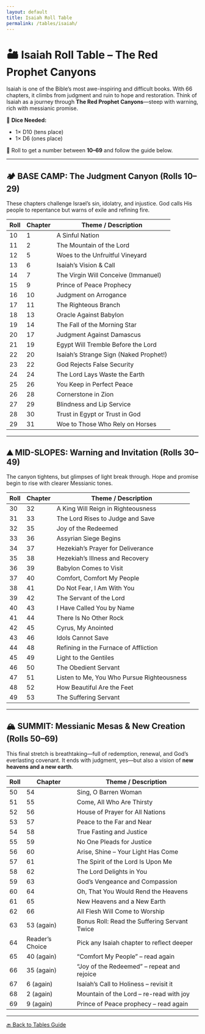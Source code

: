 ```yaml
---
layout: default
title: Isaiah Roll Table
permalink: /tables/isaiah/
---
```


# 🏜️ Isaiah Roll Table – The Red Prophet Canyons

Isaiah is one of the Bible’s most awe-inspiring and difficult books. With 66 chapters, it climbs from judgment and ruin to hope and restoration. Think of Isaiah as a journey through **The Red Prophet Canyons**—steep with warning, rich with messianic promise.

🎲 **Dice Needed:**
- 1× D10 (tens place)
- 1× D6 (ones place)

📏 Roll to get a number between **10–69** and follow the guide below.

---

## 🏕️ BASE CAMP: The Judgment Canyon (Rolls 10–29)
These chapters challenge Israel’s sin, idolatry, and injustice. God calls His people to repentance but warns of exile and refining fire.

| Roll | Chapter | Theme / Description                          |
|------|---------|----------------------------------------------|
| 10   | 1       | A Sinful Nation                              |
| 11   | 2       | The Mountain of the Lord                     |
| 12   | 5       | Woes to the Unfruitful Vineyard              |
| 13   | 6       | Isaiah’s Vision & Call                       |
| 14   | 7       | The Virgin Will Conceive (Immanuel)          |
| 15   | 9       | Prince of Peace Prophecy                     |
| 16   | 10      | Judgment on Arrogance                        |
| 17   | 11      | The Righteous Branch                         |
| 18   | 13      | Oracle Against Babylon                       |
| 19   | 14      | The Fall of the Morning Star                |
| 20   | 17      | Judgment Against Damascus                    |
| 21   | 19      | Egypt Will Tremble Before the Lord          |
| 22   | 20      | Isaiah’s Strange Sign (Naked Prophet!)       |
| 23   | 22      | God Rejects False Security                   |
| 24   | 24      | The Lord Lays Waste the Earth               |
| 25   | 26      | You Keep in Perfect Peace                    |
| 26   | 28      | Cornerstone in Zion                          |
| 27   | 29      | Blindness and Lip Service                    |
| 28   | 30      | Trust in Egypt or Trust in God              |
| 29   | 31      | Woe to Those Who Rely on Horses             |

---

## ⛰️ MID-SLOPES: Warning and Invitation (Rolls 30–49)
The canyon tightens, but glimpses of light break through. Hope and promise begin to rise with clearer Messianic tones.

| Roll | Chapter | Theme / Description                          |
|------|---------|----------------------------------------------|
| 30   | 32      | A King Will Reign in Righteousness           |
| 31   | 33      | The Lord Rises to Judge and Save             |
| 32   | 35      | Joy of the Redeemed                          |
| 33   | 36      | Assyrian Siege Begins                        |
| 34   | 37      | Hezekiah’s Prayer for Deliverance            |
| 35   | 38      | Hezekiah’s Illness and Recovery              |
| 36   | 39      | Babylon Comes to Visit                       |
| 37   | 40      | Comfort, Comfort My People                   |
| 38   | 41      | Do Not Fear, I Am With You                   |
| 39   | 42      | The Servant of the Lord                      |
| 40   | 43      | I Have Called You by Name                    |
| 41   | 44      | There Is No Other Rock                       |
| 42   | 45      | Cyrus, My Anointed                          |
| 43   | 46      | Idols Cannot Save                            |
| 44   | 48      | Refining in the Furnace of Affliction       |
| 45   | 49      | Light to the Gentiles                        |
| 46   | 50      | The Obedient Servant                         |
| 47   | 51      | Listen to Me, You Who Pursue Righteousness  |
| 48   | 52      | How Beautiful Are the Feet                   |
| 49   | 53      | The Suffering Servant                        |

---

## 🏔️ SUMMIT: Messianic Mesas & New Creation (Rolls 50–69)
This final stretch is breathtaking—full of redemption, renewal, and God’s everlasting covenant. It ends with judgment, yes—but also a vision of **new heavens and a new earth**.

| Roll | Chapter | Theme / Description                          |
|------|---------|----------------------------------------------|
| 50   | 54      | Sing, O Barren Woman                         |
| 51   | 55      | Come, All Who Are Thirsty                   |
| 52   | 56      | House of Prayer for All Nations             |
| 53   | 57      | Peace to the Far and Near                   |
| 54   | 58      | True Fasting and Justice                    |
| 55   | 59      | No One Pleads for Justice                   |
| 56   | 60      | Arise, Shine – Your Light Has Come          |
| 57   | 61      | The Spirit of the Lord Is Upon Me           |
| 58   | 62      | The Lord Delights in You                    |
| 59   | 63      | God’s Vengeance and Compassion              |
| 60   | 64      | Oh, That You Would Rend the Heavens         |
| 61   | 65      | New Heavens and a New Earth                 |
| 62   | 66      | All Flesh Will Come to Worship              |
| 63   | 53 (again) | Bonus Roll: Read the Suffering Servant Twice   |
| 64   | Reader’s Choice | Pick any Isaiah chapter to reflect deeper   |
| 65   | 40 (again) | “Comfort My People” – read again            |
| 66   | 35 (again) | “Joy of the Redeemed” – repeat and rejoice  |
| 67   | 6 (again)  | Isaiah’s Call to Holiness – revisit it     |
| 68   | 2 (again)  | Mountain of the Lord – re-read with joy    |
| 69   | 9 (again)  | Prince of Peace prophecy – read again      |

---
[🔙 Back to Tables Guide](/tables/)
